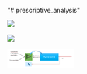 "# prescriptive_analysis" 

<a href="https://paulvandev.github.io/prescriptive_analysis/pictures/Capture_MLC.PNG"><img class="fig" src="https://paulvandev.github.io/prescriptive_analysis/pictures/Capture_MLC.PNG" style="width:30%; height:auto;"/></a>

<a href="https://paulvandev.github.io/prescriptive_analysis/pictures/Capture_MLC_result.PNG"><img class="fig" src="https://paulvandev.github.io/prescriptive_analysis/pictures/Capture_MLC_result.PNG" style="width:30%; height:auto;"/></a>

<a href="pictures/Capture_MLC.PNG"><img class="fig" src="pictures/Capture_MLC.PNG" style="width:30%; height:auto;"/></a>
